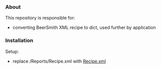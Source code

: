 ### About
This repository is responsible for:
- converting BeerSmith XML recipe to dict, used further by application
 
### Installation
Setup:
- replace <your-BeerSmith-installation-dir>/Reports/Recipe.xml with [Recipe.xml](Recipe.xml)